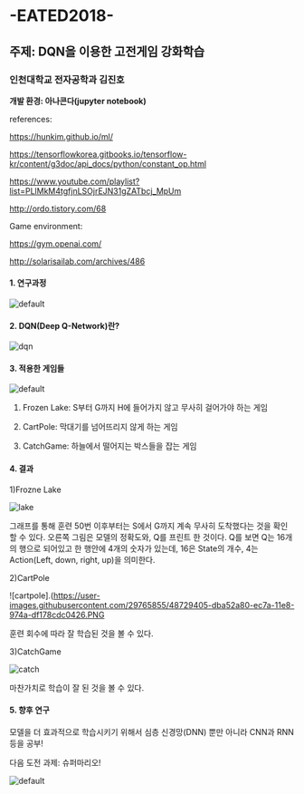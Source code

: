 # -EATED2018-
## 주제: DQN을 이용한 고전게임 강화학습
### 인천대학교 전자공학과 김진호

__개발 환경: 아나콘다(jupyter notebook)__

references:

https://hunkim.github.io/ml/

https://tensorflowkorea.gitbooks.io/tensorflow-kr/content/g3doc/api_docs/python/constant_op.html

https://www.youtube.com/playlist?list=PLlMkM4tgfjnLSOjrEJN31gZATbcj_MpUm

http://ordo.tistory.com/68

Game environment: 

https://gym.openai.com/

http://solarisailab.com/archives/486

#### 1. 연구과정

![default](https://user-images.githubusercontent.com/29765855/48728221-b4009300-ec77-11e8-8e33-925c77718522.PNG)

#### 2. DQN(Deep Q-Network)란?

![dqn](https://user-images.githubusercontent.com/29765855/48728606-badbd580-ec78-11e8-9758-feab716beaad.PNG)

#### 3. 적용한 게임들

![default](https://user-images.githubusercontent.com/29765855/48728804-5b31fa00-ec79-11e8-9dc4-8cef8d938c14.PNG)

1) Frozen Lake: S부터 G까지 H에 들어가지 않고 무사히 걸어가야 하는 게임

2) CartPole: 막대기를 넘어뜨리지 않게 하는 게임

3) CatchGame: 하늘에서 떨어지는 박스들을 잡는 게임

#### 4. 결과

1)Frozne Lake

![lake](https://user-images.githubusercontent.com/29765855/48729123-2a05f980-ec7a-11e8-9fa8-1bcbcac826a5.PNG)

그래프를 통해 훈련 50번 이후부터는 S에서 G까지 계속 무사히 도착했다는 것을 확인할 수 있다.
오른쪽 그림은 모델의 정확도와, Q를 프린트 한 것이다. 
Q를 보면 Q는 16개의 행으로 되어있고 한 행안에 4개의 숫자가 있는데, 16은 State의 개수, 4는 Action(Left, down, right, up)을 의미한다.

2)CartPole

![cartpole].(https://user-images.githubusercontent.com/29765855/48729405-dba52a80-ec7a-11e8-974a-df178cdc0426.PNG

훈련 회수에 따라 잘 학습된 것을 볼 수 있다.

3)CatchGame

![catch](https://user-images.githubusercontent.com/29765855/48729509-1c9d3f00-ec7b-11e8-9265-6e0841905b62.PNG)

마찬가치로 학습이 잘 된 것을 볼 수 있다.

#### 5. 향후 연구

모델을 더 효과적으로 학습시키기 위해서 심층 신경망(DNN) 뿐만 아니라 CNN과 RNN 등을 공부!

다음 도전 과제: 슈퍼마리오!

![default](https://user-images.githubusercontent.com/29765855/48729758-bb29a000-ec7b-11e8-9baa-c5f3ee91d5a2.PNG)

